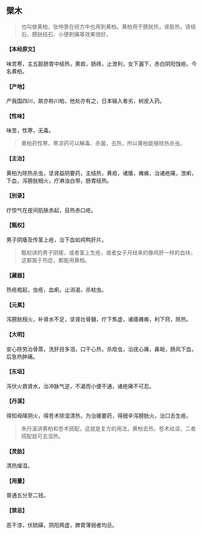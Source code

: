 ## 檗木

> 也叫做黄柏，张仲景在经方中也用到黄柏。黄柏用于膀胱热，肾脏热，肾结石、膀胱结石、小便刺痛等效果很好。

#### 【本经原文】
味苦寒，主五脏肠胃中结热，黄疸，肠痔，止泄利，女下漏下，赤白阴阳蚀疮。今名黄柏。
#### 【产地】
产我国四川，故亦称川柏，他处亦有之，日本输入者劣，树皮入药。
#### 【性味】
味苦，性寒，无毒。

> 黄柏药性寒，寒凉药可以解毒、杀菌，去热，所以黄柏能够除热杀虫。

#### 【主治】
黄柏为除热杀虫，坚肾益阴要药，主结热，黄疸，诸痿，瘫痪，治诸疮痛，泄痢，下血，泻膀胱相火，疗淋浊白带，肠胃结热。
#### 【别录】
疗惊气在皮间肌肤赤起，目热赤口疮。
#### 【甄权】
男子阴痿及传茎上疮，治下血如鸡鸭肝片。

> 甄权讲的男子阴痿，或者茎上生疮，或者女子月经来的像鸡肝一样的血块，这都属于热症，都能用黄柏。

#### 【藏器】
热疮疱起，虫疮，血痢，止消渴，杀蛀虫。
#### 【元素】
泻膀胱相火，补肾水不足，坚肾壮骨髓，疗下焦虚，诸痿瘫痪，利下窍，除热。
#### 【大明】
安心除劳治骨蒸，洗肝目多泪，口干心热，杀疳虫，治疣心痛，鼻衄，肠风下血，后急热肿痛。
#### 【东垣】
泻伏火救肾水，治冲脉气逆，不渴而小便不通，诸疮痛不可忍。
#### 【丹溪】
得知母降阴火，得苍术除湿清热，为治痿要药，得细辛泻膀胱火，治口舌生疮。

> 朱丹溪讲黄柏和苍术搭配，这就是复方的用法，黄柏去热，苍术祛湿，二者搭配就可去湿热。

#### 【灵胎】
清热燥湿。
#### 【用量】
普通五分至二钱。
#### 【禁忌】
恶干漆，伏硫磺，阴阳两虚，脾胃薄弱者均忌。